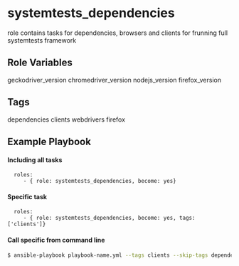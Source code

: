 systemtests_dependencies
=========
role contains tasks for dependencies, browsers and clients for frunning full systemtests framework

Role Variables
--------------

geckodriver_version
chromedriver_version
nodejs_version
firefox_version

Tags
--------------

dependencies
clients
webdrivers
firefox

Example Playbook
----------------
#### Including all tasks
      roles:
         - { role: systemtests_dependencies, become: yes}

#### Specific task
      roles:
         - { role: systemtests_dependencies, become: yes, tags: ['clients']}

#### Call specific from command line
```sh
$ ansible-playbook playbook-name.yml --tags clients --skip-tags dependencies
```
